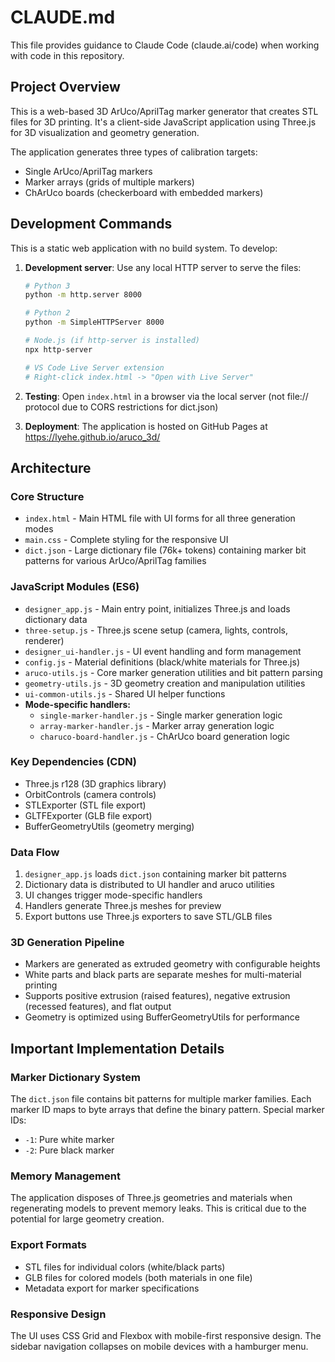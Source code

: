 # CLAUDE.md

This file provides guidance to Claude Code (claude.ai/code) when working with code in this repository.

## Project Overview

This is a web-based 3D ArUco/AprilTag marker generator that creates STL files for 3D printing. It's a client-side JavaScript application using Three.js for 3D visualization and geometry generation.

The application generates three types of calibration targets:
- Single ArUco/AprilTag markers
- Marker arrays (grids of multiple markers)
- ChArUco boards (checkerboard with embedded markers)

## Development Commands

This is a static web application with no build system. To develop:

1. **Development server**: Use any local HTTP server to serve the files:
   ```bash
   # Python 3
   python -m http.server 8000
   
   # Python 2
   python -m SimpleHTTPServer 8000
   
   # Node.js (if http-server is installed)
   npx http-server
   
   # VS Code Live Server extension
   # Right-click index.html -> "Open with Live Server"
   ```

2. **Testing**: Open `index.html` in a browser via the local server (not file:// protocol due to CORS restrictions for dict.json)

3. **Deployment**: The application is hosted on GitHub Pages at https://lyehe.github.io/aruco_3d/

## Architecture

### Core Structure
- `index.html` - Main HTML file with UI forms for all three generation modes
- `main.css` - Complete styling for the responsive UI
- `dict.json` - Large dictionary file (76k+ tokens) containing marker bit patterns for various ArUco/AprilTag families

### JavaScript Modules (ES6)
- `designer_app.js` - Main entry point, initializes Three.js and loads dictionary data
- `three-setup.js` - Three.js scene setup (camera, lights, controls, renderer)
- `designer_ui-handler.js` - UI event handling and form management
- `config.js` - Material definitions (black/white materials for Three.js)
- `aruco-utils.js` - Core marker generation utilities and bit pattern parsing
- `geometry-utils.js` - 3D geometry creation and manipulation utilities
- `ui-common-utils.js` - Shared UI helper functions
- **Mode-specific handlers:**
  - `single-marker-handler.js` - Single marker generation logic
  - `array-marker-handler.js` - Marker array generation logic  
  - `charuco-board-handler.js` - ChArUco board generation logic

### Key Dependencies (CDN)
- Three.js r128 (3D graphics library)
- OrbitControls (camera controls)
- STLExporter (STL file export)
- GLTFExporter (GLB file export)  
- BufferGeometryUtils (geometry merging)

### Data Flow
1. `designer_app.js` loads `dict.json` containing marker bit patterns
2. Dictionary data is distributed to UI handler and aruco utilities
3. UI changes trigger mode-specific handlers
4. Handlers generate Three.js meshes for preview
5. Export buttons use Three.js exporters to save STL/GLB files

### 3D Generation Pipeline
- Markers are generated as extruded geometry with configurable heights
- White parts and black parts are separate meshes for multi-material printing
- Supports positive extrusion (raised features), negative extrusion (recessed features), and flat output
- Geometry is optimized using BufferGeometryUtils for performance

## Important Implementation Details

### Marker Dictionary System
The `dict.json` file contains bit patterns for multiple marker families. Each marker ID maps to byte arrays that define the binary pattern. Special marker IDs:
- `-1`: Pure white marker
- `-2`: Pure black marker

### Memory Management
The application disposes of Three.js geometries and materials when regenerating models to prevent memory leaks. This is critical due to the potential for large geometry creation.

### Export Formats
- STL files for individual colors (white/black parts)
- GLB files for colored models (both materials in one file)
- Metadata export for marker specifications

### Responsive Design
The UI uses CSS Grid and Flexbox with mobile-first responsive design. The sidebar navigation collapses on mobile devices with a hamburger menu.